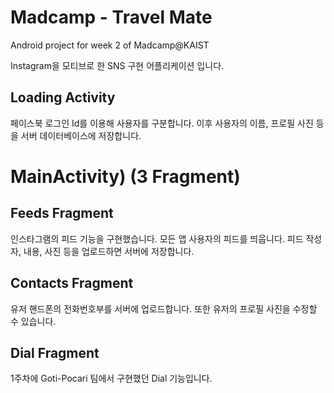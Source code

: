 # Madcamp - Travel Mate
Android project for week 2 of Madcamp@KAIST


Instagram을 모티브로 한 SNS 구현 어플리케이션 입니다.

## Loading Activity
페이스북 로그인 Id를 이용해 사용자를 구분합니다. 이후 사용자의 이름, 프로필 사진 등을 서버 데이터베이스에 저장합니다.


# MainActivity) (3 Fragment)

## Feeds Fragment
인스타그램의 피드 기능을 구현했습니다. 모든 앱 사용자의 피드를 띄웁니다. 피드 작성자, 내용, 사진 등을 업로드하면 서버에 저장합니다.

## Contacts Fragment
유저 핸드폰의 전화번호부를 서버에 업로드합니다. 또한 유저의 프로필 사진을 수정할 수 있습니다.

## Dial Fragment
1주차에 Goti-Pocari 팀에서 구현했던 Dial 기능입니다.
